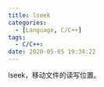 ```yaml
---
title: lseek
categories:
  - [Language, C/C++]
tags:
  - C/C++: 
date: 2020-05-05 19:34:22
---
```

lseek，移动文件的读写位置。
<!--more-->
